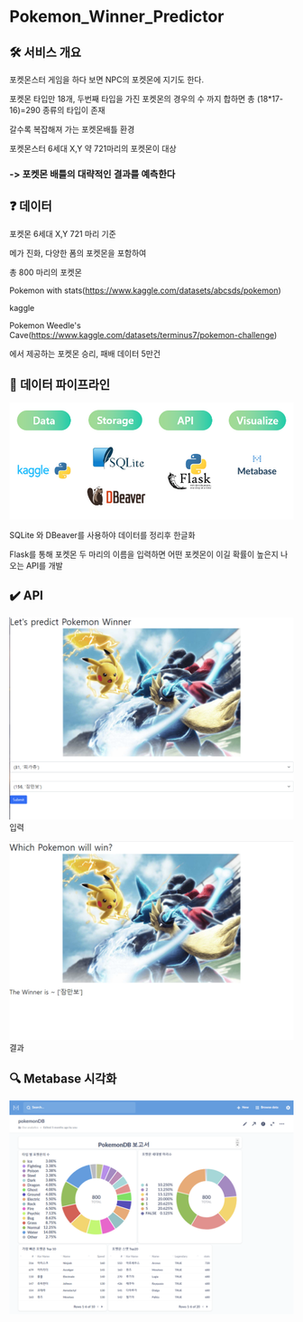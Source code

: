 # Pokemon_Winner_Predictor


## 🛠 서비스 개요
포켓몬스터 게임을 하다 보면  NPC의 포켓몬에 지기도 한다.

포켓몬 타입만 18개, 두번째 타입을 가진 포켓몬의 경우의 수 까지 합하면 총 (18*17-16)=290 종류의 타입이 존재

갈수록 복잡해져 가는 포켓몬배틀 환경

포켓몬스터 6세대 X,Y 약 721마리의 포켓몬이 대상

### -> 포켓몬 배틀의 대략적인 결과를 예측한다

## ❓ 데이터

포켓몬 6세대 X,Y 721 마리 기준

메가 진화, 다양한 폼의 포켓몬을 포함하여 

총 800 마리의 포켓몬 

Pokemon with stats(https://www.kaggle.com/datasets/abcsds/pokemon)

kaggle

Pokemon  Weedle's Cave(https://www.kaggle.com/datasets/terminus7/pokemon-challenge)

에서 제공하는 포켓몬 승리, 패배 데이터 5만건

## 🧹 데이터 파이프라인

![캡처](/img/data_pipeline.PNG)

SQLite 와 DBeaver를 사용하야 데이터를 정리후 한글화

Flask를 통해 포켓몬 두 마리의 이름을 입력하면 어떤 포켓몬이 이길 확률이 높은지 나오는 API를 개발

## ✔️ API 
![캡처](/img/index.png)
입력

![캡처](/img/result.png)
결과
## 🔍 Metabase 시각화 
![캡처](/img/metabase.png)

